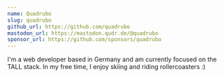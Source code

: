 ```yaml
---
name: Quadrubo
slug: quadrubo
github_url: https://github.com/quadrubo
mastodon_url: https://mastodon.qudr.de/@quadrubo
sponsor_url: https://github.com/sponsors/quadrubo
---
```


I'm a web developer based in Germany and am currently focused on the TALL stack.
In my free time, I enjoy skiing and riding rollercoasters :)